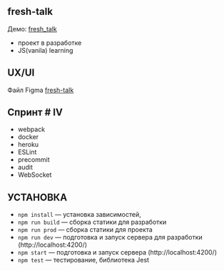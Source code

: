 ## fresh-talk
Демо: <a href="https://frash-talk.netlify.app">fresh_talk</a>
- проект в разработке
- JS(vanila) learning

## UX/UI
Файл Figma <a href="https://www.figma.com/file/KKfDj7ZXqhzazW3yBuTyrG/frash_talk?node-id=6%3A0">fresh-talk</a>

## Cпринт # IV
- webpack
- docker 
- heroku
- ESLint
- precommit
- audit
- WebSocket

## УСТАНОВКА
- `npm install` — установка зависимостей,
- `npm run build` — сборка статики для разработки
- `npm run prod` — сборка статики для проекта
- `npm run dev` — подготовка и запуск сервера для разработки (http://localhost:4200/)
- `npm start` — подготовка и запуск сервера (http://localhost:4200/)
- `npm test` — тестирование, библиотека Jest

